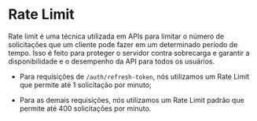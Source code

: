 # Rate Limit

Rate limit é uma técnica utilizada em APIs para limitar o número de solicitações que um cliente pode fazer em um determinado período de tempo. Isso é feito para proteger o servidor contra sobrecarga e garantir a disponibilidade e o desempenho da API para todos os usuários.

* Para requisições de `/auth/refresh-token`, nós utilizamos um Rate Limit que permite até 1 solicitação por minuto;

* Para as demais requisições, nós utilizamos um Rate Limit padrão que permite até 400 solicitações por minuto.